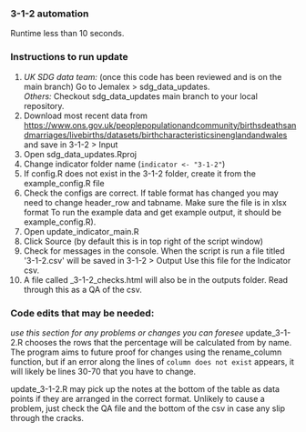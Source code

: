 ### 3-1-2 automation

Runtime less than 10 seconds.
  
### Instructions to run update ###
1. *UK SDG data team:* (once this code has been reviewed and is on the main branch) Go to Jemalex > sdg_data_updates.    
   *Others:* Checkout sdg_data_updates main branch to your local repository. 
2. Download most recent data from https://www.ons.gov.uk/peoplepopulationandcommunity/birthsdeathsandmarriages/livebirths/datasets/birthcharacteristicsinenglandandwales and save in 3-1-2 > Input
3. Open sdg_data_updates.Rproj  
4. Change indicator folder name (`indicator <- "3-1-2"`)  
5. If config.R does not exist in the 3-1-2 folder, create it from the example_config.R file  
6. Check the configs are correct. If table format has changed you may need to change header_row and tabname. 
Make sure the file is in xlsx format
To run the example data and get example output, it should be example_config.R).   
7. Open update_indicator_main.R  
8. Click Source (by default this is in top right of the script window)  
9. Check for messages in the console. When the script is run a file titled '3-1-2.csv' will be saved in 3-1-2 > Output 
   Use this file for the Indicator csv.  
10. A file called <date>_3-1-2_checks.html will also be in the outputs folder. Read through this as a QA of the csv.  
  
### Code edits that may be needed: ###  
*use this section for any problems or changes you can foresee*
update_3-1-2.R chooses the rows that the percentage will be calculated from by name. The program aims to future proof for changes using the rename_column function, but if an error along the lines of `column does not exist` appears, it will likely be lines 30-70 that you have to change.

update_3-1-2.R may pick up the notes at the bottom of the table as data points if they are arranged in the correct format. Unlikely to cause a problem, just check the QA file and the bottom of the csv in case any slip through the cracks.
